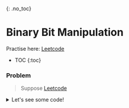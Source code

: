 {: .no_toc}
# Binary Bit Manipulation
Practise here: [Leetcode](https://leetcode.com/list?selectedList=90xf0762)

- TOC
{:toc}

### Problem

> Suppose
> [Leetcode](https://leetcode.com/problems/find-minimum-in-rotated-sorted-array/)

<details><summary markdown="span">Let's see some code!</summary>

```python

```

</details>
<BR>
